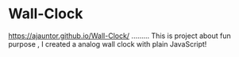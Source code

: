 # Wall-Clock
https://ajauntor.github.io/Wall-Clock/ .........
This is project about fun purpose , I created a analog wall clock with plain JavaScript!

